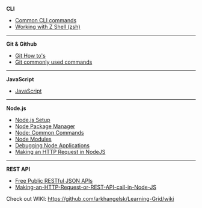 

**CLI**
* [Common CLI commands](https://github.com/arkhangelsk/STT-Notes/wiki/Common-CLI-Commands)
* [Working with Z Shell (zsh)](https://github.com/arkhangelsk/STT-Notes/wiki/Working-with-Z-Shell-(zsh))

***

**Git & Github**
* [Git How to's](https://github.com/arkhangelsk/STT-Notes/wiki/Git-How-to's)
* [Git commonly used commands](https://github.com/arkhangelsk/STT-Notes/wiki/Git-Common-Commands)

***

**JavaScript**
* [JavaScript](https://github.com/arkhangelsk/STT-Notes/wiki/JavaScript)

***

**Node.js**
* [Node.js Setup](https://github.com/arkhangelsk/STT-Notes/wiki/Node.js-Setup)
* [Node Package Manager](https://github.com/arkhangelsk/STT-Notes/wiki/Node-Package-Manager)
* [Node: Common Commands](https://github.com/arkhangelsk/STT-Notes/wiki/Node:-Common-Commands)
* [Node Modules](https://github.com/arkhangelsk/STT-Notes/wiki/Node-Modules)
* [Debugging Node Applications](https://github.com/arkhangelsk/STT-Notes/wiki/Debugging-Node-Application)
* [Making an HTTP Request in NodeJS](https://github.com/arkhangelsk/STT-Notes/wiki/Making-an-HTTP-Request-or-REST-API-call-in-Node-JS)

***

**REST API**
* [Free Public RESTful JSON APIs](https://github.com/arkhangelsk/STT-Notes/wiki/Free-Public-RESTful-JSON-APIs)
* [Making-an-HTTP-Request-or-REST-API-call-in-Node-JS](https://github.com/arkhangelsk/Learning-Grid/wiki/Making-an-HTTP-Request-or-REST-API-call-in-Node-JS)

Check out WIKI: https://github.com/arkhangelsk/Learning-Grid/wiki

